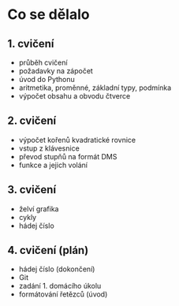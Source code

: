 # Co se dělalo

## 1. cvičení
* průběh cvičení
* požadavky na zápočet
* úvod do Pythonu
* aritmetika, proměnné, základní typy, podmínka
* výpočet obsahu a obvodu čtverce

## 2. cvičení
* výpočet kořenů kvadratické rovnice
* vstup z klávesnice
* převod stupňů na formát DMS
* funkce a jejich volání

## 3. cvičení
* želví grafika
* cykly
* hádej číslo

## 4. cvičení (plán)
 * hádej číslo (dokončení)
 * Git
 * zadání 1. domácího úkolu
 * formátování řetězců (úvod)